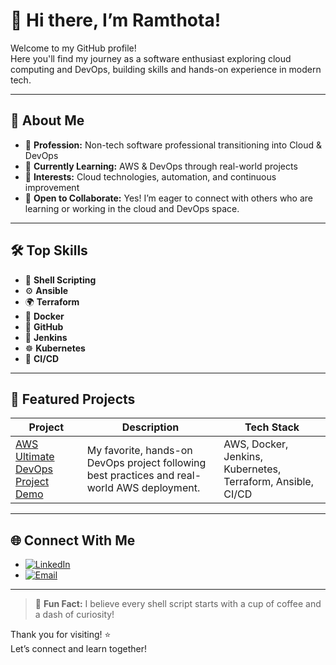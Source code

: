 # 👋 Hi there, I’m Ramthota!

Welcome to my GitHub profile!  
Here you'll find my journey as a software enthusiast exploring cloud computing and DevOps, building skills and hands-on experience in modern tech.

---

## 🚀 About Me

- 💼 **Profession:** Non-tech software professional transitioning into Cloud & DevOps
- 🌱 **Currently Learning:** AWS & DevOps through real-world projects
- 🎯 **Interests:** Cloud technologies, automation, and continuous improvement
- 🤝 **Open to Collaborate:** Yes! I’m eager to connect with others who are learning or working in the cloud and DevOps space.

---

## 🛠️ Top Skills

- 🐚 **Shell Scripting**
- ⚙️ **Ansible**
- 🌍 **Terraform**
- 🐳 **Docker**
- 🐙 **GitHub**
- 🔧 **Jenkins**
- ☸️ **Kubernetes**
- 🚀 **CI/CD**

---

## 📂 Featured Projects

| Project | Description | Tech Stack |
|---------|-------------|------------|
| [AWS Ultimate DevOps Project Demo](https://github.com/abhishekveeramalla/ultimate-devops-project-demo) | My favorite, hands-on DevOps project following best practices and real-world AWS deployment. | AWS, Docker, Jenkins, Kubernetes, Terraform, Ansible, CI/CD |

---

## 🌐 Connect With Me

- [![LinkedIn](https://img.shields.io/badge/LinkedIn-blue?logo=linkedin)](https://www.linkedin.com/in/ramdas-rao-thota-654539284)
- [![Email](https://img.shields.io/badge/Email-ramthota09@gmail.com-red?logo=gmail)](mailto:ramthota09@gmail.com)

---

> 🚀 **Fun Fact:** I believe every shell script starts with a cup of coffee and a dash of curiosity!

Thank you for visiting! ⭐️  
Let’s connect and learn together!
